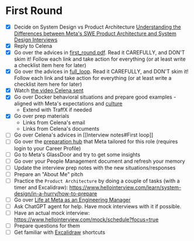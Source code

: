 # First Round

- [x] Decide on System Design vs Product Architecture [Understanding the Differences between Meta's SWE Product Architecture and System Design Interviews](https://www.hellointerview.com/blog/meta-system-vs-product-design?utm_source=reddit&utm_medium=social&utm_campaign=product-vs-system)
- [x] Reply to Celena
- [x] Go over the advices in [first_round.pdf](./first_round.pdf). Read it CAREFULLY, and DON'T skim it! Follow each link and take action for everything (or at least write a checklist item here for later)
- [x] Go over the advices in [full_loop](./fool_loop.pdf). Read it CAREFULLY, and DON'T skim it! Follow each link and take action for everything (or at least write a checklist item here for later)
- [x] Watch [the video Celena sent](https://register.gotowebinar.com/recording/4343747540748253965?fbclid=IwZXh0bgNhZW0CMTAAAR1J5-lNvy4Fym6sJQqR3UJWPvxEEcDN0fuqn-ARxKw-0anj9z_9-bV9mlY_aem_ASHJ3lgOEso7rQ5ArbFpjmcReFfP82HmhcIpWv0Tg6OS5AFzCvI4f-LBLVcR2RoVctc0svrhMSN-vv8uNYv-68ge)
- [x] Go over Docker behavioral situations and prepare good examples - aligned with Meta's expectations and [culture](About%20Meta.md)
    - Extend with TraffX if needed
- [x] Go over prep materials
    - Links from Celena's email
	- Links from Celena's documents
 - [ ] Go over Celena's advices in [[Interview notes#First loop]]
- [ ] Go over the [preparation hub](https://www.metacareers.com/profile/preparation_hub) that Meta tailored for this role (requires login to your Career Profile)
- [ ] Go to Meta's GlassDoor and try to get some insights
- [ ] Go over your People Management document and refresh your memory
- [ ] Update the interview prep notes with the new situations/responses
- [ ] Prepare an "About Me" pitch
- [ ] Practice the `Product Architecture` by doing a couple of tasks (with a timer and Excalidraw): https://www.hellointerview.com/learn/system-design/in-a-hurry/how-to-prepare 
- [ ] Go over [Life at Meta as an Engineering Manager](https://www.metacareers.com/blog/life-at-facebook-as-an-engineering-manager/)
- [ ] Ask ChatGPT agent for help. Have mock interviews with it if possible.
- [ ] Have an actual mock interview: https://www.hellointerview.com/mock/schedule?focus=true
- [ ] Prepare questions for them
- [ ] Get familiar with [Excalidraw](https://excalidraw.com/) shortcuts
